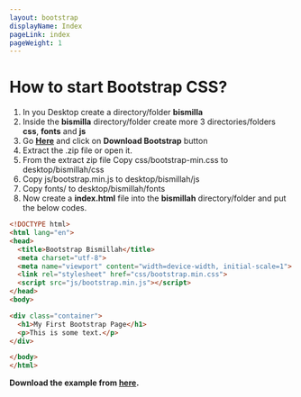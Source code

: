 ```yaml
---
layout: bootstrap
displayName: Index
pageLink: index
pageWeight: 1
---
```



# How to start Bootstrap CSS?


1. In you Desktop create a directory/folder **bismilla**
2. Inside the **bismilla** directory/folder create more 3 directories/folders **css**, **fonts** and **js**
3. Go **[Here](http://getbootstrap.com/getting-started)** and click on **Download Bootstrap** button
4. Extract the .zip file or open it.
5. From the extract zip file Copy css/bootstrap-min.css to desktop/bismillah/css
6. Copy js/bootstrap.min.js to desktop/bismillah/js
7. Copy fonts/ to desktop/bismillah/fonts
8. Now create a **index.html** file into the **bismillah** directory/folder and put the below codes.

```html
<!DOCTYPE html>
<html lang="en">
<head>
  <title>Bootstrap Bismillah</title>
  <meta charset="utf-8">
  <meta name="viewport" content="width=device-width, initial-scale=1">
  <link rel="stylesheet" href="css/bootstrap.min.css">
  <script src="js/bootstrap.min.js"></script>
</head>
<body>

<div class="container">
  <h1>My First Bootstrap Page</h1>
  <p>This is some text.</p>
</div>

</body>
</html>
```



**Download the example from [here](https://github.com/hmtmcse/bootstrap/blob/master/download/bismillah.zip?raw=true).**